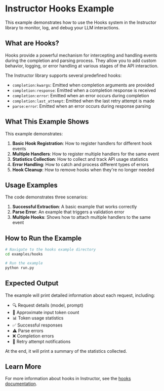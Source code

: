 # Instructor Hooks Example

This example demonstrates how to use the Hooks system in the Instructor library to monitor, log, and debug your LLM interactions.

## What are Hooks?

Hooks provide a powerful mechanism for intercepting and handling events during the completion and parsing process. They allow you to add custom behavior, logging, or error handling at various stages of the API interaction.

The Instructor library supports several predefined hooks:

- `completion:kwargs`: Emitted when completion arguments are provided
- `completion:response`: Emitted when a completion response is received
- `completion:error`: Emitted when an error occurs during completion
- `completion:last_attempt`: Emitted when the last retry attempt is made
- `parse:error`: Emitted when an error occurs during response parsing

## What This Example Shows

This example demonstrates:

1. **Basic Hook Registration**: How to register handlers for different hook events
2. **Multiple Handlers**: How to register multiple handlers for the same event
3. **Statistics Collection**: How to collect and track API usage statistics
4. **Error Handling**: How to catch and process different types of errors
5. **Hook Cleanup**: How to remove hooks when they're no longer needed

## Usage Examples

The code demonstrates three scenarios:

1. **Successful Extraction**: A basic example that works correctly
2. **Parse Error**: An example that triggers a validation error
3. **Multiple Hooks**: Shows how to attach multiple handlers to the same event

## How to Run the Example

```bash
# Navigate to the hooks example directory
cd examples/hooks

# Run the example
python run.py
```

## Expected Output

The example will print detailed information about each request, including:

- 🔍 Request details (model, prompt)
- 📏 Approximate input token count
- 📊 Token usage statistics
- ✅ Successful responses
- ⚠️ Parse errors
- ❌ Completion errors
- 🔄 Retry attempt notifications

At the end, it will print a summary of the statistics collected.

## Learn More

For more information about hooks in Instructor, see the [hooks documentation](https://instructor-ai.github.io/instructor/concepts/hooks/). 